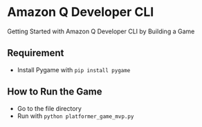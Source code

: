 # Amazon Q Developer CLI
Getting Started with Amazon Q Developer CLI by Building a Game

## Requirement
- Install Pygame with `pip install pygame`

## How to Run the Game
- Go to the file directory
- Run with `python platformer_game_mvp.py`
